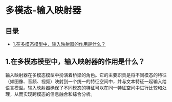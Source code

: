 # 多模态-输入映射器
目录
--

*   [1.在多模态模型中，输入映射器的作用是什么？](#1.%E5%9C%A8%E5%A4%9A%E6%A8%A1%E6%80%81%E6%A8%A1%E5%9E%8B%E4%B8%AD%EF%BC%8C%E8%BE%93%E5%85%A5%E6%98%A0%E5%B0%84%E5%99%A8%E7%9A%84%E4%BD%9C%E7%94%A8%E6%98%AF%E4%BB%80%E4%B9%88%EF%BC%9F)

1.在多模态模型中，输入映射器的作用是什么？
----------------------

输入映射器在多模态模型中扮演着桥梁的角色。它的主要职责是将不同模态的特征（如图像、音频、视频）映射到一个统一的特征空间中，并与文本特征一起输入给语言模型。输入映射器确保了不同模态的特征可以在同一特征空间中进行比较和处理，从而实现跨模态的信息融合和综合分析。